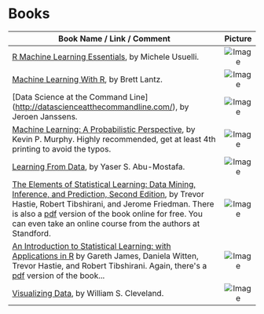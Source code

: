 # Books

| Book Name / Link / Comment | Picture |
|--------------------------------------------|:-------------------------------------------------------------------:|
| [R Machine Learning Essentials](http://www.amazon.com/Machine-Learning-Essentials-Michele-Usuelli/dp/178398774X), by Michele Usuelli.  | ![Image](http://ecx.images-amazon.com/images/I/51er3ZCx%2BLL.jpg) |
| [Machine Learning With R](http://www.amazon.com/Machine-Learning-R-Brett-Lantz/dp/1782162143), by Brett Lantz.  | ![Image](http://ecx.images-amazon.com/images/I/518PBAYk%2BxL.jpg) |
| [Data Science at the Command Line] (http://datascienceatthecommandline.com/), by Jeroen Janssens.  | ![Image](http://ecx.images-amazon.com/images/I/51422LN6yML.jpg) |
| [Machine Learning: A Probabilistic Perspective](http://www.amazon.com/Machine-Learning-Probabilistic-Perspective-Computation/dp/0262018020/), by Kevin P. Murphy.  Highly recommended, get at least 4th printing to avoid the typos. | ![Image](http://ecx.images-amazon.com/images/I/41IsY16f9PL.jpg) |
| [Learning From Data](http://www.amazon.com/Learning-Data-Yaser-S-Abu-Mostafa/dp/1600490069/), by Yaser S. Abu-Mostafa.  | ![Image](http://ecx.images-amazon.com/images/I/41%2B9AHJZt2L.jpg) |
| [The Elements of Statistical Learning: Data Mining, Inference, and Prediction, Second Edition](http://www.amazon.com/Elements-Statistical-Learning-Prediction-Statistics/dp/0387848576/), by Trevor Hastie, Robert Tibshirani, and Jerome Friedman.  There is also a [pdf](http://web.stanford.edu/~hastie/local.ftp/Springer/OLD/ESLII_print4.pdf) version of the book online for free.  You can even take an online course from the authors at Standford. | ![Image](http://ecx.images-amazon.com/images/I/41LeU3HcBdL.jpg) |
| [An Introduction to Statistical Learning: with Applications in R](http://www.amazon.com/Introduction-Statistical-Learning-Applications-Statistics/dp/1461471370/) by Gareth James, Daniela Witten, Trevor Hastie, and Robert Tibshirani.  Again, there's a [pdf](http://www-bcf.usc.edu/~gareth/ISL/ISLR%20Fourth%20Printing.pdf) version of the book... | ![Image](http://ecx.images-amazon.com/images/I/41PwrSEJZ9L.jpg) |
| [Visualizing Data](http://www.amazon.com/Visualizing-Data-William-S-Cleveland/dp/0963488406/), by William S. Cleveland. | ![Image](http://ecx.images-amazon.com/images/I/51MY3M1fUQL.jpg) |

